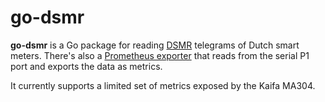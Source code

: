 # go-dsmr

__go-dsmr__ is a Go package for reading
[DSMR](https://www.netbeheernederland.nl/_upload/Files/Slimme_meter_15_a727fce1f1.pdf)
telegrams of Dutch smart meters. There's also a [Prometheus
exporter](cmd/dsmr-exporter) that reads from the serial P1 port and exports the
data as metrics.

It currently supports a limited set of metrics exposed by the Kaifa MA304.

